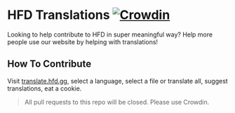 # HFD Translations [![Crowdin](https://badges.crowdin.net/hfdgg-front/localized.svg)](https://crowdin.com/project/hfdgg-front)

Looking to help contribute to HFD in super meaningful way? Help more people use our website by helping with translations!

## How To Contribute
Visit [translate.hfd.gg](https://translate.hfd.gg), select a language, select a file or translate all, suggest translations, eat a cookie.

> All pull requests to this repo will be closed. Please use Crowdin.
